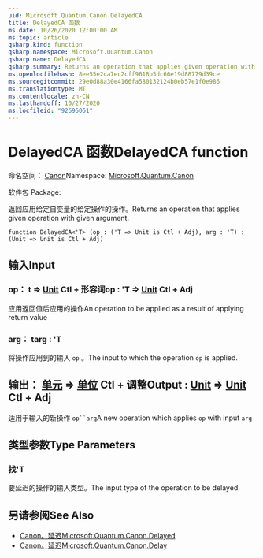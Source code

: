 ```yaml
---
uid: Microsoft.Quantum.Canon.DelayedCA
title: DelayedCA 函数
ms.date: 10/26/2020 12:00:00 AM
ms.topic: article
qsharp.kind: function
qsharp.namespace: Microsoft.Quantum.Canon
qsharp.name: DelayedCA
qsharp.summary: Returns an operation that applies given operation with given argument.
ms.openlocfilehash: 8ee55e2ca7ec2cff9618b5dc66e19d88779d39ce
ms.sourcegitcommit: 29e0d88a30e4166fa580132124b0eb57e1f0e986
ms.translationtype: MT
ms.contentlocale: zh-CN
ms.lasthandoff: 10/27/2020
ms.locfileid: "92696061"
---
```

# <a name="delayedca-function"></a><span data-ttu-id="da84f-102">DelayedCA 函数</span><span class="sxs-lookup"><span data-stu-id="da84f-102">DelayedCA function</span></span>

<span data-ttu-id="da84f-103">命名空间： [Canon](xref:Microsoft.Quantum.Canon)</span><span class="sxs-lookup"><span data-stu-id="da84f-103">Namespace: [Microsoft.Quantum.Canon](xref:Microsoft.Quantum.Canon)</span></span>

<span data-ttu-id="da84f-104">软件包 [](https://nuget.org/packages/)</span><span class="sxs-lookup"><span data-stu-id="da84f-104">Package: [](https://nuget.org/packages/)</span></span>


<span data-ttu-id="da84f-105">返回应用给定自变量的给定操作的操作。</span><span class="sxs-lookup"><span data-stu-id="da84f-105">Returns an operation that applies given operation with given argument.</span></span>

```qsharp
function DelayedCA<'T> (op : ('T => Unit is Ctl + Adj), arg : 'T) : (Unit => Unit is Ctl + Adj)
```


## <a name="input"></a><span data-ttu-id="da84f-106">输入</span><span class="sxs-lookup"><span data-stu-id="da84f-106">Input</span></span>

### <a name="op--t--unit-ctl--adj"></a><span data-ttu-id="da84f-107">op： t => [Unit](xref:microsoft.quantum.lang-ref.unit) Ctl + 形容词</span><span class="sxs-lookup"><span data-stu-id="da84f-107">op : 'T => [Unit](xref:microsoft.quantum.lang-ref.unit) Ctl + Adj</span></span>

<span data-ttu-id="da84f-108">应用返回值后应用的操作</span><span class="sxs-lookup"><span data-stu-id="da84f-108">An operation to be applied as a result of applying return value</span></span>


### <a name="arg--t"></a><span data-ttu-id="da84f-109">arg： t</span><span class="sxs-lookup"><span data-stu-id="da84f-109">arg : 'T</span></span>

<span data-ttu-id="da84f-110">将操作应用到的输入 `op` 。</span><span class="sxs-lookup"><span data-stu-id="da84f-110">The input to which the operation `op` is applied.</span></span>



## <a name="output--unit--unit-ctl--adj"></a><span data-ttu-id="da84f-111">输出： [单元](xref:microsoft.quantum.lang-ref.unit) => [单位](xref:microsoft.quantum.lang-ref.unit) Ctl + 调整</span><span class="sxs-lookup"><span data-stu-id="da84f-111">Output : [Unit](xref:microsoft.quantum.lang-ref.unit) => [Unit](xref:microsoft.quantum.lang-ref.unit) Ctl + Adj</span></span>

<span data-ttu-id="da84f-112">适用于输入的新操作 `op``arg`</span><span class="sxs-lookup"><span data-stu-id="da84f-112">A new operation which applies `op` with input `arg`</span></span>

## <a name="type-parameters"></a><span data-ttu-id="da84f-113">类型参数</span><span class="sxs-lookup"><span data-stu-id="da84f-113">Type Parameters</span></span>

### <a name="t"></a><span data-ttu-id="da84f-114">找</span><span class="sxs-lookup"><span data-stu-id="da84f-114">'T</span></span>

<span data-ttu-id="da84f-115">要延迟的操作的输入类型。</span><span class="sxs-lookup"><span data-stu-id="da84f-115">The input type of the operation to be delayed.</span></span>

## <a name="see-also"></a><span data-ttu-id="da84f-116">另请参阅</span><span class="sxs-lookup"><span data-stu-id="da84f-116">See Also</span></span>

- [<span data-ttu-id="da84f-117">Canon。延迟</span><span class="sxs-lookup"><span data-stu-id="da84f-117">Microsoft.Quantum.Canon.Delayed</span></span>](xref:Microsoft.Quantum.Canon.Delayed)
- [<span data-ttu-id="da84f-118">Canon。延迟</span><span class="sxs-lookup"><span data-stu-id="da84f-118">Microsoft.Quantum.Canon.Delay</span></span>](xref:Microsoft.Quantum.Canon.Delay)